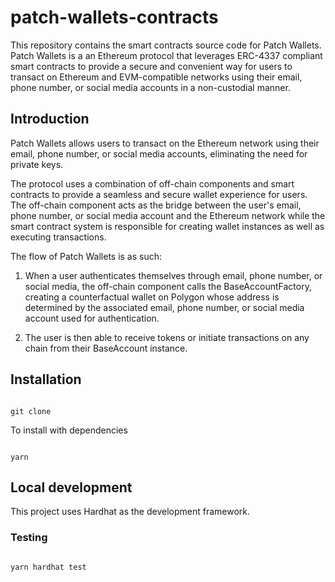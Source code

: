 # patch-wallets-contracts

This repository contains the smart contracts source code for Patch Wallets. Patch Wallets is a an Ethereum protocol that leverages ERC-4337 compliant smart contracts to provide a secure and convenient way for users to transact on Ethereum and EVM-compatible networks using their email, phone number, or social media accounts in a non-custodial manner.

## Introduction

Patch Wallets allows users to transact on the Ethereum network using their email, phone number, or social media accounts, eliminating the need for private keys.

The protocol uses a combination of off-chain components and smart contracts to provide a seamless and secure wallet experience for users. The off-chain component acts as the bridge between the user's email, phone number, or social media account and the Ethereum network while the smart contract system is responsible for creating wallet instances as well as executing transactions.

The flow of Patch Wallets is as such:

1. When a user authenticates themselves through email, phone number, or social media, the off-chain component calls the BaseAccountFactory, creating a counterfactual wallet on Polygon whose address is determined by the associated email, phone number, or social media account used for authentication.

2. The user is then able to receive tokens or initiate transactions on any chain from their BaseAccount instance.

## Installation

```

git clone

```

To install with dependencies

```

yarn

```

## Local development

This project uses Hardhat as the development framework.

### Testing

```

yarn hardhat test

```
